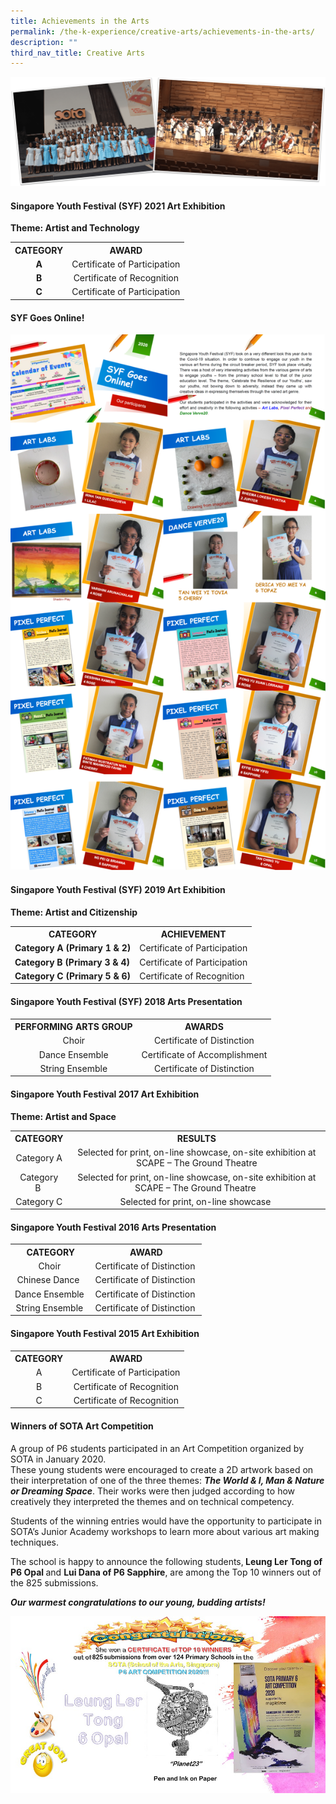 ```yaml
---
title: Achievements in the Arts
permalink: /the-k-experience/creative-arts/achievements-in-the-arts/
description: ""
third_nav_title: Creative Arts
---
```

<img src="/images/aa1.png">
<h4><strong>Singapore Youth Festival (SYF) 2021 Art Exhibition</strong></h4>
<p><strong>Theme: Artist and Technology</strong></p>
<table>
<tbody>
<tr>
<th style="text-align: center;">CATEGORY</th>
<th style="text-align: center;">AWARD</th>
</tr>
<tr>
<td style="text-align: center;"><strong>A</strong></td>
<td style="text-align: center;">Certificate of Participation</td>
</tr>
<tr>
<td style="text-align: center;"><strong>B</strong></td>
<td style="text-align: center;">Certificate of Recognition</td>
</tr>
<tr>
<td style="text-align: center;"><strong>C</strong></td>
<td style="text-align: center;">Certificate of Participation</td>
</tr>
</tbody>
</table>
<h4><strong>SYF Goes Online!&nbsp;</strong></h4>
<img src="/images/aa2.png">
<h4><strong>Singapore Youth Festival (SYF) 2019 Art Exhibition</strong></h4>
<p><strong>Theme: Artist and Citizenship</strong></p>
<table>
<tbody>
<tr>
<th>CATEGORY</th>
<th>ACHIEVEMENT</th>
</tr>
<tr>
<td><strong>Category A (Primary 1 &amp; 2)</strong></td>
<td>Certificate of Participation</td>
</tr>
<tr>
<td><strong>Category B (Primary 3 &amp; 4)</strong></td>
<td>Certificate of Participation</td>
</tr>
<tr>
<td><strong>Category C (Primary 5 &amp; 6)</strong></td>
<td>Certificate of Recognition</td>
</tr>
</tbody>
</table>
<h4><strong>Singapore Youth Festival (SYF) 2018 Arts Presentation</strong></h4>
<table>
<tbody>
<tr>
<th style="text-align: center;">PERFORMING ARTS GROUP</th>
<th style="text-align: center;">AWARDS</th>
</tr>
<tr>
<td style="text-align: center;">Choir</td>
<td style="text-align: center;">Certificate of Distinction</td>
</tr>
<tr>
<td style="text-align: center;">Dance Ensemble</td>
<td style="text-align: center;">Certificate of Accomplishment</td>
</tr>
<tr>
<td style="text-align: center;">String Ensemble</td>
<td style="text-align: center;">Certificate of Distinction</td>
</tr>
</tbody>
</table>
<h4>Singapore Youth Festival 2017 Art Exhibition</h4>
<p><strong>Theme: Artist and Space</strong></p>
<table>
<tbody>
<tr>
<th style="text-align: center;">CATEGORY</th>
<th style="text-align: center;">RESULTS</th>
</tr>
<tr>
<td style="text-align: center;">Category A</td>
<td style="text-align: center;">Selected for print, on-line showcase, on-site exhibition at SCAPE &ndash; The Ground Theatre</td>
</tr>
<tr>
<td style="text-align: center;">Category B&nbsp;</td>
<td style="text-align: center;">Selected for print, on-line showcase, on-site exhibition at SCAPE &ndash; The Ground Theatre&nbsp;</td>
</tr>
<tr>
<td style="text-align: center;">Category C</td>
<td style="text-align: center;">Selected for print, on-line showcase&nbsp;</td>
</tr>
</tbody>
</table>
<h4><strong>Singapore Youth Festival 2016 Arts Presentation</strong></h4>
<table>
<tbody>
<tr>
<th style="text-align: center;">CATEGORY</th>
<th style="text-align: center;">AWARD</th>
</tr>
<tr>
<td style="text-align: center;">Choir&nbsp;</td>
<td style="text-align: center;">Certificate of Distinction&nbsp;</td>
</tr>
<tr>
<td style="text-align: center;">Chinese Dance&nbsp;&nbsp;</td>
<td style="text-align: center;">Certificate of Distinction&nbsp;</td>
</tr>
<tr>
<td style="text-align: center;">Dance Ensemble&nbsp;</td>
<td style="text-align: center;">Certificate of Distinction&nbsp;</td>
</tr>
<tr>
<td style="text-align: center;">String Ensemble&nbsp;</td>
<td style="text-align: center;">Certificate of Distinction&nbsp;</td>
</tr>
</tbody>
</table>
<h4><strong>Singapore Youth Festival 2015 Art Exhibition</strong></h4>
<table>
<tbody>
<tr>
<th style="text-align: center;">CATEGORY</th>
<th style="text-align: center;">AWARD</th>
</tr>
<tr>
<td style="text-align: center;">A</td>
<td style="text-align: center;">Certificate of Participation</td>
</tr>
<tr>
<td style="text-align: center;">B</td>
<td style="text-align: center;">Certificate of Recognition</td>
</tr>
<tr>
<td style="text-align: center;">C</td>
<td style="text-align: center;">Certificate of Recognition</td>
</tr>
</tbody>
</table>
<h4><strong>Winners of SOTA Art Competition</strong></h4>
<p>A group of P6 students participated in an Art Competition organized by SOTA in January 2020.<br />These young students were encouraged to create a 2D artwork based on their interpretation of one of the three themes:&nbsp;<strong><em>The World &amp; I, Man &amp; Nature or Dreaming Space</em></strong>. Their works were then judged according to how creatively they interpreted the themes and on technical competency.</p>
<p>Students of the winning entries would have the opportunity to participate in SOTA&rsquo;s Junior Academy workshops to learn more about various art making techniques.&nbsp;</p>
<p>The school is happy to announce the following students,<strong>&nbsp;Leung Ler Tong of P6 Opal&nbsp;</strong>and&nbsp;<strong>Lui Dana of P6 Sapphire</strong>, are among the Top 10 winners out of the 825 submissions.&nbsp;</p>
<p><strong><em>Our warmest congratulations to our young, budding artists!</em></strong></p>
<img src="/images/aa3.jpg">